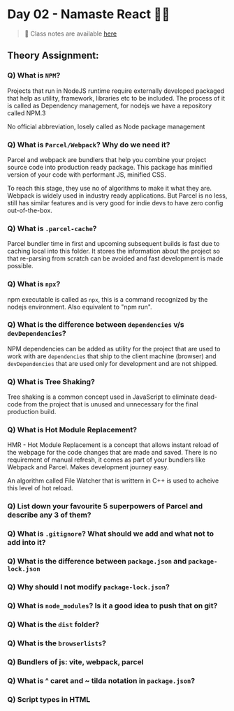 # Day 02 - Namaste React 🙏🏻

> 📕 Class notes are available [here](https://github.com/jwala-anirudh/namaste-react/tree/main/Day-02/00-Igniting-our-App)

## Theory Assignment:

### Q) What is `NPM`?

Projects that run in NodeJS runtime require externally developed packaged that help as utility, framework, libraries etc to be included. The process of it is called as Dependency management, for nodejs we have a repository called NPM.3

No official abbreviation, losely called as Node package management

### Q) What is `Parcel/Webpack`? Why do we need it?

Parcel and webpack are bundlers that help you combine your project source code into production ready package. This package has minified version of your code with performant JS, minified CSS.

To reach this stage, they use no of algorithms to make it what they are. Webpack is widely used in industry ready applications. But Parcel is no less, still has similar features and is very good for indie devs to have zero config out-of-the-box.

### Q) What is `.parcel-cache`?

Parcel bundler time in first and upcoming subsequent builds is fast due to caching local into this folder. It stores the information about the project so that re-parsing from scratch can be avoided and fast development is made possible.

### Q) What is `npx`?

npm executable is called as `npx`, this is a command recognized by the nodejs environment. Also equivalent to "npm run".

### Q) What is the difference between `dependencies` v/s `devDependencies`?

NPM dependencies can be added as utility for the project that are used to work with are `dependencies` that ship to the client machine (browser) and `devDependencies` that are used only for development and are not shipped.

### Q) What is Tree Shaking?

Tree shaking is a common concept used in JavaScript to eliminate dead-code from the project that is unused and unnecessary for the final production build.

### Q) What is Hot Module Replacement?

HMR - Hot Module Replacement is a concept that allows instant reload of the webpage for the code changes that are made and saved. There is no requirement of manual refresh, it comes as part of your bundlers like Webpack and Parcel. Makes development journey easy.

An algorithm called File Watcher that is writtern in C++ is used to acheive this level of hot reload.

### Q) List down your favourite 5 superpowers of Parcel and describe any 3 of them?

### Q) What is `.gitignore`? What should we add and what not to add into it?

### Q) What is the difference between `package.json` and `package-lock.json`

### Q) Why should I not modify `package-lock.json`?

### Q) What is `node_modules`? Is it a good idea to push that on git?

### Q) What is the `dist` folder?

### Q) What is the `browserlists`?

### Q) Bundlers of js: vite, webpack, parcel

### Q) What is ^ caret and ~ tilda notation in `package.json`?

### Q) Script types in HTML
